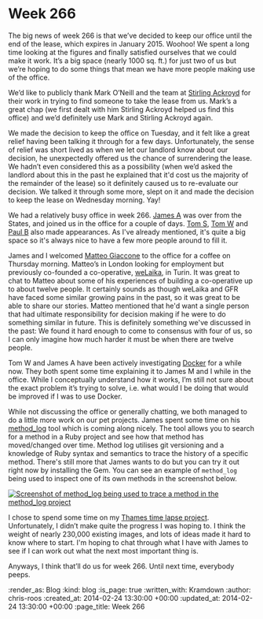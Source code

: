Week 266
========

The big news of week 266 is that we’ve decided to keep our office until the end of the lease, which expires in January 2015. Woohoo! We spent a long time looking at the figures and finally satisfied ourselves that we could make it work. It’s a big space (nearly 1000 sq. ft.) for just two of us but we’re hoping to do some things that mean we have more people making use of the office.

We’d like to publicly thank Mark O’Neill and the team at [Stirling Ackroyd][stirling-ackroyd] for their work in trying to find someone to take the lease from us. Mark’s a great chap (we first dealt with him Stirling Ackroyd helped us find this office) and we’d definitely use Mark and Stirling Ackroyd again.

We made the decision to keep the office on Tuesday, and it felt like a great relief having been talking it through for a few days. Unfortunately, the sense of relief was short lived as when we let our landlord know about our decision, he unexpectedly offered us the chance of surrendering the lease. We hadn’t even considered this as a possibility (when we’d asked the landlord about this in the past he explained that it'd cost us the majority of the remainder of the lease) so it definitely caused us to re-evaluate our decision. We talked it through some more, slept on it and made the decision to keep the lease on Wednesday morning. Yay!

We had a relatively busy office in week 266. [James A][james-adam] was over from the States, and joined us in the office for a couple of days. [Tom S][tom-stuart], [Tom W][tom-ward] and [Paul B][paul-battley] also made appearances. As I've already mentioned, it's quite a big space so it's always nice to have a few more people around to fill it.

James and I welcomed [Matteo Giaccone][matteo-giaccone] to the office for a coffee on Thursday morning. Matteo’s in London looking for employment but previously co-founded a co-operative, [weLaika][we-laika], in Turin. It was great to chat to Matteo about some of his experiences of building a co-operative up to about twelve people. It certainly sounds as though weLaika and GFR have faced some similar growing pains in the past, so it was great to be able to share our stories. Matteo mentioned that he'd want a single person that had ultimate responsibility for decision making if he were to do something similar in future. This is definitely something we've discussed in the past: We found it hard enough to come to consensus with four of us, so I can only imagine how much harder it must be when there are twelve people.

Tom W and James A have been actively investigating [Docker][docker] for a while now. They both spent some time explaining it to James M and I while in the office. While I conceptually understand how it works, I’m still not sure about the exact problem it’s trying to solve, i.e. what would I be doing that would be improved if I was to use Docker.

While not discussing the office or generally chatting, we both managed to do a little more work on our pet projects. James spent some time on his [method_log][method-log] tool which is coming along nicely. The tool allows you to search for a method in a Ruby project and see how that method has moved/changed over time. Method log utilises git versioning and a knowledge of Ruby syntax and semantics to trace the history of a specific method. There's still more that James wants to do but you can try it out right now by installing the Gem. You can see an example of `method_log` being used to inspect one of its own methods in the screenshot below.

[![Screenshot of method_log being used to trace a method in the method_log project](/images/blog/2014-02-24-method_log_small.png)](/images/blog/2014-02-24-method_log.png)

I chose to spend some time on my [Thames time lapse project][thames-time-lapse]. Unfortunately, I didn’t make quite the progress I was hoping to. I think the weight of nearly 230,000 existing images, and lots of ideas made it hard to know where to start. I'm hoping to chat through what I have with James to see if I can work out what the next most important thing is.

Anyways, I think that’ll do us for week 266. Until next time, everybody peeps.

[docker]: https://www.docker.io/
[james-adam]: http://lazyatom.com/
[matteo-giaccone]: https://twitter.com/Mat_Jack1
[method-log]: https://github.com/freerange/method_log
[paul-battley]: http://po-ru.com/
[stirling-ackroyd]: http://www.stirlingackroyd.com
[thames-time-lapse]: http://thames-time-lapse.chrisroos.co.uk/
[tom-stuart]: http://codon.com/
[tom-ward]: https://tomafro.net/
[we-laika]: http://dev.welaika.com/

:render_as: Blog
:kind: blog
:is_page: true
:written_with: Kramdown
:author: chris-roos
:created_at: 2014-02-24 13:30:00 +00:00
:updated_at: 2014-02-24 13:30:00 +00:00
:page_title: Week 266
